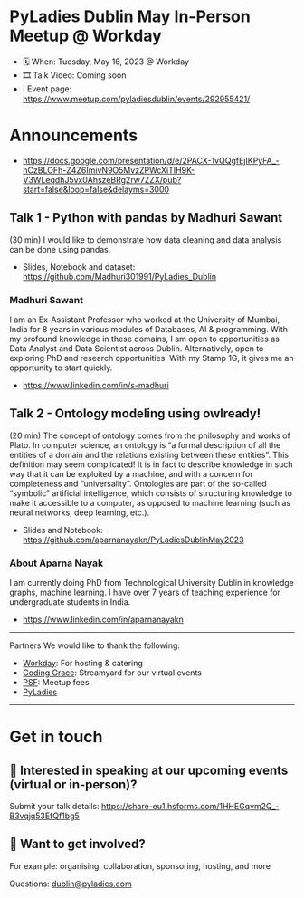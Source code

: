 # PyLadies Dublin May In-Person Meetup @ Workday


* 🗓 When: Tuesday, May 16, 2023 @ Workday
* 🎞 Talk Video: Coming soon
* ℹ️ Event page: https://www.meetup.com/pyladiesdublin/events/292955421/

# Announcements
* https://docs.google.com/presentation/d/e/2PACX-1vQQgfEjIKPyFA_-hCzBLOFh-Z4Z6ImivN9O5MvzZPWcXiTIH9K-V3WLeqdhJ5vx0AhszeBRg2rw7ZZX/pub?start=false&loop=false&delayms=3000

## Talk 1 - Python with pandas by Madhuri Sawant
(30 min) I would like to demonstrate how data cleaning and data analysis can be done using pandas.

* Slides, Notebook and dataset: https://github.com/Madhuri301991/PyLadies_Dublin

###  Madhuri Sawant
I am an Ex-Assistant Professor who worked at the University of Mumbai, India for 8 years in various modules of Databases, AI & programming. With my profound knowledge in these domains, I am open to opportunities as Data Analyst and Data Scientist across Dublin. Alternatively, open to exploring PhD and research opportunities. With my Stamp 1G, it gives me an opportunity to start quickly.

* https://www.linkedin.com/in/s-madhuri

## Talk 2 - Ontology modeling using owlready!
(20 min) The concept of ontology comes from the philosophy and works of Plato. In computer science, an ontology is “a formal description of all the entities of a domain and the relations existing between these entities”. This definition may seem complicated! It is in fact to describe knowledge in such way that it can be exploited by a machine, and with a concern for completeness and “universality”. Ontologies are part of the so-called “symbolic” artificial intelligence, which consists of structuring knowledge to make it accessible to a computer, as opposed to machine learning (such as neural networks, deep learning, etc.).

* Slides and Notebook: https://github.com/aparnanayakn/PyLadiesDublinMay2023 

### About Aparna Nayak
I am currently doing PhD from Technological University Dublin in knowledge graphs, machine learning. I have over 7 years of teaching experience for undergraduate students in India.

* https://www.linkedin.com/in/aparnanayakn

---

 Partners
We would like to thank the following:

- [Workday](https://www.workday.com/en-us/pages/careers-dublin.html): For hosting & catering
- [Coding Grace](https://codinggrace.com/): Streamyard for our virtual events
- [PSF](https://www.python.org/psf-landing/): Meetup fees
- [PyLadies](https://pyladies.com/)

---

# Get in touch
## 🎤 Interested in speaking at our upcoming events (virtual or in-person)?
Submit your talk details: https://share-eu1.hsforms.com/1HHEGqvm2Q_-B3vqjq53EfQf1bg5


## 💖 Want to get involved?
For example: organising, collaboration, sponsoring, hosting, and more

Questions: dublin@pyladies.com
